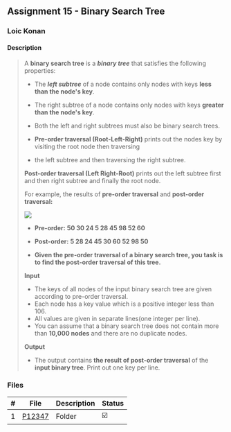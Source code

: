 ## Assignment 15 - Binary Search Tree

### Loic Konan

#### Description

> A **binary search tree** is a ***binary tree*** that satisfies the following properties:
>
> - The **_left subtree_** of a node contains only nodes with keys **less than the node's key**.
> - The right subtree of a node contains only nodes with keys **greater than the node's key**.
> - Both the left and right subtrees must also be binary search trees.
>
> - **Pre-order traversal (Root-Left-Right)** prints out the nodes key by visiting the root node then traversing <br>
> - the left subtree and then traversing the right subtree.
>
> **Post-order traversal (Left Right-Root)** prints out the left subtree first and then right subtree and finally the root node.
>
> For example, the results of **pre-order traversal** and **post-order traversal:**
>
> <img src = "pik.png">
>
> - **Pre-order:** **50 30 24 5 28 45 98 52 60** <br>
> - **Post-order:** **5 28 24 45 30 60 52 98 50** <br>
>
> - **Given the pre-order traversal of a binary search tree, you task is to find the post-order traversal of this tree.**
>
> **Input**
>
> - The keys of all nodes of the input binary search tree are given according to pre-order traversal.
> - Each node has a key value which is a positive integer less than 106.
> - All values are given in separate lines(one integer per line).
> - You can assume that a binary search tree does not contain more than **10,000 nodes** and there are no duplicate nodes.
>
> **Output**
>
> - The output contains **the result of post-order traversal** of the **input binary tree**. Print out one key per line.
>

### Files

|   #   | File               | Description | Status                  |
| :---: | ------------------ | ----------- | ----------------------- |
|   1   | [P12347](./P12347) | Folder      | :ballot_box_with_check: |

